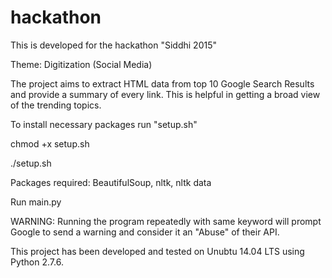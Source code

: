 # hackathon
This is developed for the hackathon "Siddhi 2015"

Theme: Digitization (Social Media)

The project aims to extract HTML data from top 10 Google Search Results and provide a summary of every link.
This is helpful in getting a broad view of the trending topics.

To install necessary packages run "setup.sh"

chmod +x setup.sh

./setup.sh

Packages required: BeautifulSoup, nltk, nltk data

Run main.py

WARNING: Running the program repeatedly with same keyword will prompt Google to send a warning and consider it an "Abuse" of their API.

This project has been developed and tested on Unubtu 14.04 LTS using Python 2.7.6.
